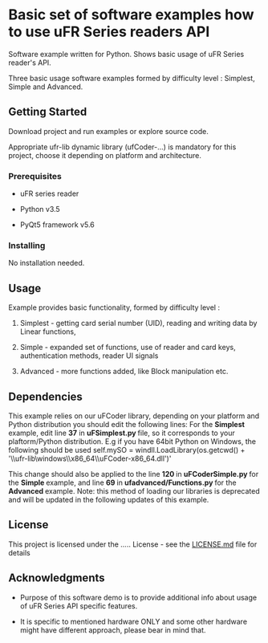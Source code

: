 
# Basic set of software examples how to use uFR Series readers API

Software example written for Python. Shows basic usage of uFR Series reader's API.

Three basic usage software examples formed by difficulty level : Simplest, Simple and Advanced.

## Getting Started
 
Download project and run examples or explore source code.

Appropriate ufr-lib dynamic library (ufCoder-...) is mandatory for this project, choose it depending on platform and architecture.

### Prerequisites

* uFR series reader

* Python v3.5

* PyQt5 framework v5.6

### Installing

No installation needed.

## Usage

Example provides basic functionality, formed by difficulty level :

1. Simplest - getting card serial number (UID), reading and writing data by Linear functions,

2. Simple - expanded set of functions, use of reader and card keys, authentication methods, reader UI signals

3. Advanced - more functions added, like Block manipulation etc.

  ## Dependencies
  This example relies on our uFCoder library, depending on your platform and Python distribution you should edit the following lines: 
  For the <b> Simplest </b> example, edit line  <b>37</b> in <b> uFSimplest.py  </b>  file, so it corresponds to your plaftorm/Python distribution.
 E.g if you have 64bit Python on Windows, the following should be used 
 self.mySO = windll.LoadLibrary(os.getcwd() + '\\\ufr-lib\\windows\\\x86_64\\\uFCoder-x86_64.dll')'
 
 This change should also be applied to the line <b> 120 </b> in <b> uFCoderSimple.py  </b> for the <b> Simple </b> example, and line <b> 69 </b> in <b> ufadvanced/Functions.py </b> for the <b> Advanced </b> example.
 Note: this method of loading our libraries is deprecated and will be updated in the following updates of this example.
## License 

This project is licensed under the ..... License - see the [LICENSE.md](LICENSE.md) file for details
  
## Acknowledgments

* Purpose of this software demo is to provide additional info about usage of uFR Series API specific features.

* It is specific to mentioned hardware ONLY and some other hardware might have different approach, please bear in mind that.